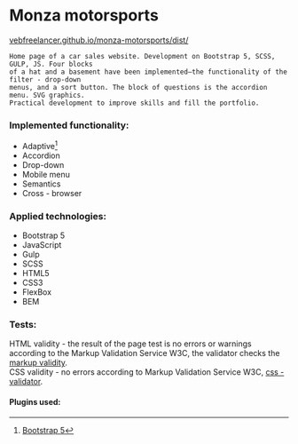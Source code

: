 # Monza motorsports
[vebfreelancer.github.io/monza-motorsports/dist/](https://vebfreelancer.github.io/monza-motorsports/dist/)
```
Home page of a car sales website. Development on Bootstrap 5, SCSS, GULP, JS. Four blocks  
of a hat and a basement have been implemented—the functionality of the filter - drop-down  
menus, and a sort button. The block of questions is the accordion menu. SVG graphics.  
Practical development to improve skills and fill the portfolio.
```
### Implemented functionality:
- Adaptive[^1]
- Accordion
- Drop-down
- Mobile menu
- Semantics
- Cross - browser

### Applied technologies:
- Bootstrap 5
- JavaScript
- Gulp
- SCSS
- HTML5
- CSS3
- FlexBox
- BEM

### Tests:
HTML validity - the result of the page test is no errors or warnings according to the Markup Validation Service W3C, the validator checks the [markup validity](https://validator.w3.org/#validate_by_uri).  
CSS validity - no errors according to Markup Validation Service W3C, [css - validator](https://jigsaw.w3.org/css-validator/).

#### Plugins used:
[^1]: [Bootstrap 5](https://getbootstrap.com/)
